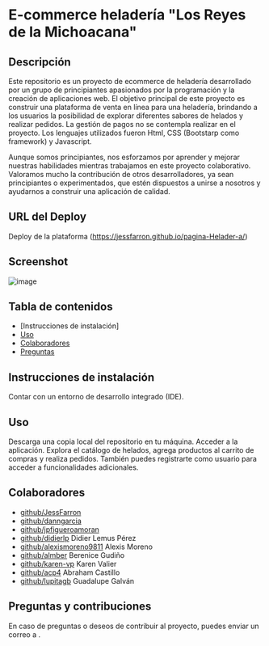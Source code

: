 # E-commerce heladería "Los Reyes de la Michoacana"
## Descripción
Este repositorio es un proyecto de ecommerce de heladería desarrollado por un grupo de principiantes apasionados por la programación y la creación de aplicaciones web. El objetivo principal de este proyecto es construir una plataforma de venta en línea para una heladería, brindando a los usuarios la posibilidad de explorar diferentes sabores de helados y realizar pedidos. La gestión de pagos no se contempla realizar en el proyecto. 
Los lenguajes utilizados fueron Html, CSS (Bootstarp como framework) y Javascript.

Aunque somos principiantes, nos esforzamos por aprender y mejorar nuestras habilidades mientras trabajamos en este proyecto colaborativo. Valoramos mucho la contribución de otros desarrolladores, ya sean principiantes o experimentados, que estén dispuestos a unirse a nosotros y ayudarnos a construir una aplicación de calidad.

## URL del Deploy
Deploy de la plataforma (https://jessfarron.github.io/pagina-Helader-a/)
## Screenshot
![image](https://github.com/JessFarron/pagina-Helader-a/assets/126412050/52b22d9d-82ef-4916-9b5b-ce1d2690c8ce)

## Tabla de contenidos
* [Instrucciones de instalación]
* [Uso](#uso)
* [Colaboradores](#colaboradores)
* [Preguntas](#Preguntas)
## Instrucciones de instalación
Contar con un entorno de desarrollo integrado (IDE). 

## Uso
Descarga una copia local del repositorio en tu máquina.
Acceder a la aplicación. 
Explora el catálogo de helados, agrega productos al carrito de compras y realiza pedidos.
También puedes registrarte como usuario para acceder a funcionalidades adicionales.


## Colaboradores
* [github/JessFarron](https://github.com/JessFarron)
* [github/danngarcia](https://github.com/danngarcia)
* [github/jpfigueroamoran](https://github.com/jpfigueroamoran) 
* [github/didierlp](https://github.com/didierlp) Didier Lemus Pérez
* [github/alexismoreno9811](https://github.com/alexismoreno9811) Alexis Moreno
* [github/almber](https://github.com/almber) Berenice Gudiño
* [github/karen-vp](https://github.com/karen-vp) Karen Valier
* [github/acp4](https://github.com/acp4) Abraham Castillo
* [github/lupitagb](https://github.com/lupitagb) Guadalupe Galván






## Preguntas y contribuciones
En caso de preguntas o deseos de contribuir al proyecto, puedes enviar un correo a .
